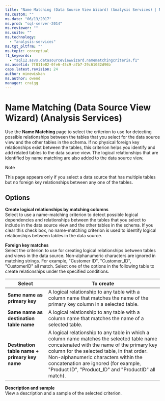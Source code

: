 ```yaml
---
title: "Name Matching (Data Source View Wizard) (Analysis Services) | Microsoft Docs"
ms.custom: ""
ms.date: "06/13/2017"
ms.prod: "sql-server-2014"
ms.reviewer: ""
ms.suite: ""
ms.technology: 
  - "analysis-services"
ms.tgt_pltfrm: ""
ms.topic: conceptual
f1_keywords: 
  - "sql12.asvs.datasourceviewwizard.namematchingcriteria.f1"
ms.assetid: 7f811e02-0fe6-45c9-a7b7-29c61032d96b
caps.latest.revision: 24
author: minewiskan
ms.author: owend
manager: craigg
---
```

# Name Matching (Data Source View Wizard) (Analysis Services)
  Use the **Name Matching** page to select the criterion to use for detecting possible relationships between the tables that you select for the data source view and the other tables in the schema. If no physical foreign key relationships exist between the tables, this criterion helps you identify and add related tables to the data source view. The logical relationships that are identified by name matching are also added to the data source view.  
  
> [!NOTE]  
>  This page appears only if you select a data source that has multiple tables but no foreign key relationships between any one of the tables.  
  
## Options  
 **Create logical relationships by matching columns**  
 Select to use a name-matching criterion to detect possible logical dependencies and relationships between the tables that you select to include in the data source view and the other tables in the schema. If you clear this check box, no name-matching criterion is used to identify logical relationships between tables in the data source.  
  
 **Foreign key matches**  
 Select the criterion to use for creating logical relationships between tables and views in the data source. Non-alphanumeric characters are ignored in matching strings. For example, "Customer ID", "Customer_ID", "CustomerID" all match. Select one of the options in the following table to create relationships under the specified conditions.  
  
|Select|To create|  
|------------|---------------|  
|**Same name as primary key**|A logical relationship to any table with a column name that matches the name of the primary key column in a selected table.|  
|**Same name as destination table name**|A logical relationship to any table with a column name that matches the name of a selected table.|  
|**Destination table name + primary key name**|A logical relationship to any table in which a column name matches the selected table name concatenated with the name of the primary key column for the selected table, in that order. Non-alphanumeric characters within the concatenation are ignored (for example, "Product ID", "Product_ID" and "ProductID" all match).|  
  
 **Description and sample**  
 View a description and a sample of the selected criterion.  
  
  
